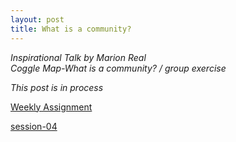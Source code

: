 ```yaml
---
layout: post
title: What is a community?
---
```

*Inspirational Talk by Marion Real*  
*Coggle Map-What is a community? / group exercise*  


*This post is in process*  

[Weekly Assignment](https://hackmd.io/@fablabbcn/SyLUuOS38#Weekly-Assignment---Communities)

[session-04](https://hackmd.io/@fablabbcn/SyLUuOS38#Session-04---Building-Communities-_-Remix-El-Barrio---25062020)
